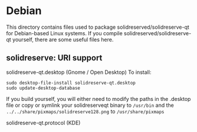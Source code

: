 
Debian
====================
This directory contains files used to package solidreserved/solidreserve-qt
for Debian-based Linux systems. If you compile solidreserved/solidreserve-qt yourself, there are some useful files here.

## solidreserve: URI support ##


solidreserve-qt.desktop  (Gnome / Open Desktop)
To install:

	sudo desktop-file-install solidreserve-qt.desktop
	sudo update-desktop-database

If you build yourself, you will either need to modify the paths in
the .desktop file or copy or symlink your solidreserveqt binary to `/usr/bin`
and the `../../share/pixmaps/solidreserve128.png` to `/usr/share/pixmaps`

solidreserve-qt.protocol (KDE)

